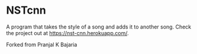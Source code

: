 # NSTcnn

A program that takes the style of a song and adds it to another song. Check the project out at https://nst-cnn.herokuapp.com/. 

Forked from Pranjal K Bajaria
